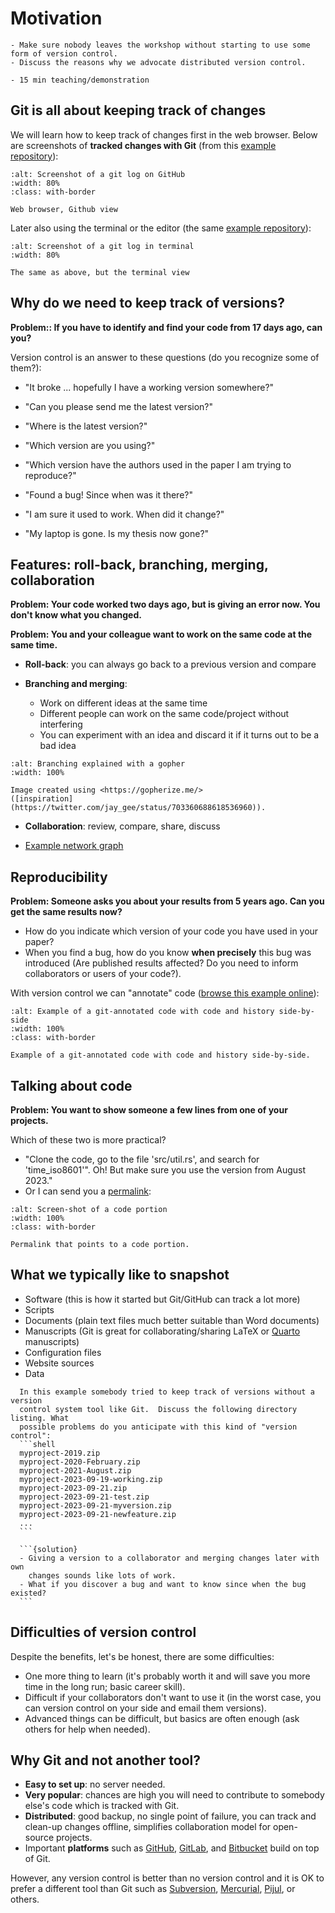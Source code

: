 # Motivation

```{objectives}
- Make sure nobody leaves the workshop without starting to use some form of version control.
- Discuss the reasons why we advocate distributed version control.
```

```{instructor-note}
- 15 min teaching/demonstration
```


## Git is all about keeping track of changes

We will learn how to keep track of changes first in the web browser.
Below are screenshots of **tracked changes with Git**
(from this [example repository](https://github.com/bast/runtest/commits/main/runtest/run.py)):
```{figure} img/git-log-github.png
:alt: Screenshot of a git log on GitHub
:width: 80%
:class: with-border

Web browser, Github view
```
Later also using the terminal or the editor
(the same [example repository](https://github.com/bast/runtest/commits/main/runtest/run.py)):
```{figure} img/git-log-terminal.png
:alt: Screenshot of a git log in terminal
:width: 80%

The same as above, but the terminal view
```


## Why do we need to keep track of versions?

**Problem:: If you have to identify and find your code from 17 days
ago, can you?**

Version control is an answer to these questions (do you recognize some of them?):

- "It broke ... hopefully I have a working version somewhere?"

- "Can you please send me the latest version?"

- "Where is the latest version?"

- "Which version are you using?"

- "Which version have the authors used in the paper I am trying to reproduce?"

- "Found a bug! Since when was it there?"

- "I am sure it used to work. When did it change?"

- "My laptop is gone. Is my thesis now gone?"


## Features: roll-back, branching, merging, collaboration

**Problem: Your code worked two days ago, but is giving an error now.
You don't know what you changed.**

**Problem: You and your colleague want to work on the same code at the
same time.**


- **Roll-back**: you can always go back to a previous version and compare

- **Branching and merging**:
  - Work on different ideas at the same time
  - Different people can work on the same code/project without interfering
  - You can experiment with an idea and discard it if it turns out to be a bad idea

```{figure} img/gopher/gophers.png
:alt: Branching explained with a gopher
:width: 100%

Image created using <https://gopherize.me/>
([inspiration](https://twitter.com/jay_gee/status/703360688618536960)).
```

- **Collaboration**: review, compare, share, discuss

- [Example network graph](https://github.com/coderefinery/git-intro/network)


## Reproducibility

**Problem: Someone asks you about your results from 5 years ago.  Can
you get the same results now?**

- How do you indicate which version of your code you have used in your paper?
- When you find a bug, how do you know **when precisely** this bug was introduced
  (Are published results affected? Do you need to inform collaborators or users of your code?).

With version control we can "annotate" code ([browse this example online](https://github.com/networkx/networkx/blame/main/networkx/algorithms/boundary.py)):

```{figure} img/git-annotate.png
:alt: Example of a git-annotated code with code and history side-by-side
:width: 100%
:class: with-border

Example of a git-annotated code with code and history side-by-side.
```


## Talking about code

**Problem: You want to show someone a few lines from one of your projects.**

Which of these two is more practical?
- "Clone the code, go to the file 'src/util.rs', and search for 'time_iso8601'".
  Oh! But make sure you use the version from August 2023."
- Or I can send you a [permalink](https://github.com/NordicHPC/sonar/blob/75daafc86582feb06299d6a47c82112f39888152/src/util.rs#L40-L44):

```{figure} img/code-portion.png
:alt: Screen-shot of a code portion
:width: 100%
:class: with-border

Permalink that points to a code portion.
```


## What we typically like to snapshot

- Software (this is how it started but Git/GitHub can track a lot more)
- Scripts
- Documents (plain text files much better suitable than Word documents)
- Manuscripts (Git is great for collaborating/sharing LaTeX or [Quarto](https://quarto.org/) manuscripts)
- Configuration files
- Website sources
- Data

````{discussion}
  In this example somebody tried to keep track of versions without a version
  control system tool like Git.  Discuss the following directory listing. What
  possible problems do you anticipate with this kind of "version control":
  ```shell
  myproject-2019.zip
  myproject-2020-February.zip
  myproject-2021-August.zip
  myproject-2023-09-19-working.zip
  myproject-2023-09-21.zip
  myproject-2023-09-21-test.zip
  myproject-2023-09-21-myversion.zip
  myproject-2023-09-21-newfeature.zip
  ...
  ```

  ```{solution}
  - Giving a version to a collaborator and merging changes later with own
    changes sounds like lots of work.
  - What if you discover a bug and want to know since when the bug existed?
  ```
````


## Difficulties of version control

Despite the benefits, let's be honest, there are some difficulties:

- One more thing to learn (it's probably worth it and will save you more time in the long run; basic career skill).
- Difficult if your collaborators don't want to use it (in the worst case, you can version control on your side and email them versions).
- Advanced things can be difficult, but basics are often enough (ask others for help when needed).


## Why Git and not another tool?

- **Easy to set up**: no server needed.
- **Very popular**: chances are high you will need to contribute to somebody else's code which is tracked with Git.
- **Distributed**: good backup, no single point of failure, you can track and
  clean-up changes offline, simplifies collaboration model for open-source
  projects.
- Important **platforms** such as [GitHub](https://github.com), [GitLab](https://gitlab.com), and [Bitbucket](https://bitbucket.org)
  build on top of Git.

However, any version control is better than no version control and it is OK to
prefer a different tool than Git such as
[Subversion](https://subversion.apache.org),
[Mercurial](https://www.mercurial-scm.org), [Pijul](https://pijul.org/), or others.
